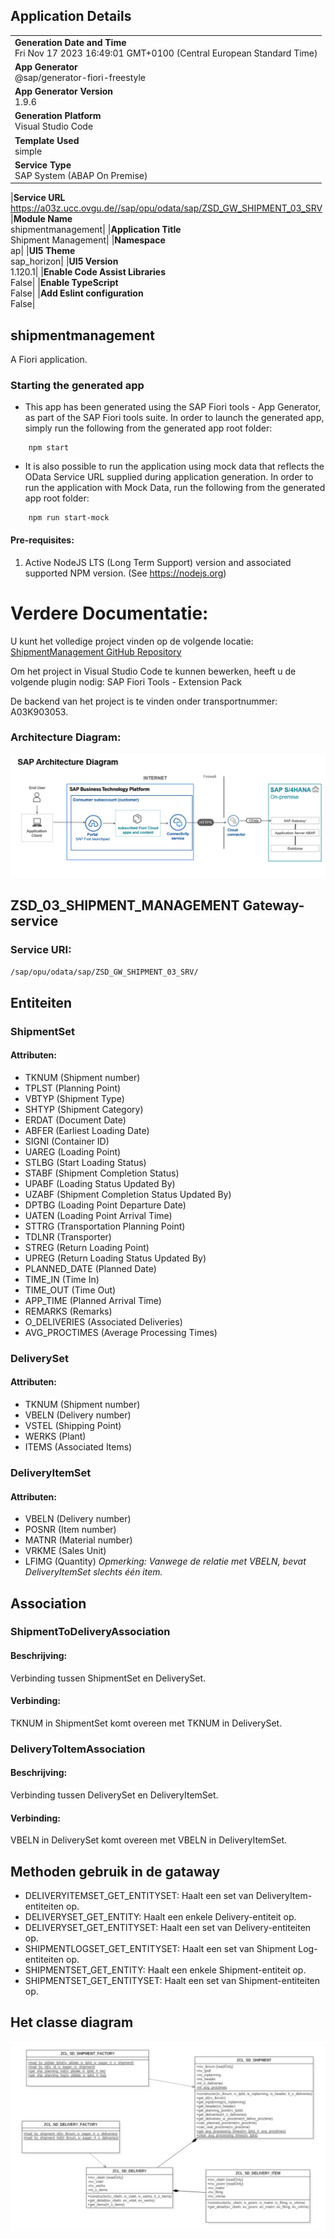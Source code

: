 ## Application Details

|                                                                                                    |
| -------------------------------------------------------------------------------------------------- |
| **Generation Date and Time**<br>Fri Nov 17 2023 16:49:01 GMT+0100 (Central European Standard Time) |
| **App Generator**<br>@sap/generator-fiori-freestyle                                                |
| **App Generator Version**<br>1.9.6                                                                 |
| **Generation Platform**<br>Visual Studio Code                                                      |
| **Template Used**<br>simple                                                                        |
| **Service Type**<br>SAP System (ABAP On Premise)                                                   |

|**Service URL**<br>https://a03z.ucc.ovgu.de//sap/opu/odata/sap/ZSD_GW_SHIPMENT_03_SRV
|**Module Name**<br>shipmentmanagement|
|**Application Title**<br>Shipment Management|
|**Namespace**<br>ap|
|**UI5 Theme**<br>sap_horizon|
|**UI5 Version**<br>1.120.1|
|**Enable Code Assist Libraries**<br>False|
|**Enable TypeScript**<br>False|
|**Add Eslint configuration**<br>False|

## shipmentmanagement

A Fiori application.

### Starting the generated app

- This app has been generated using the SAP Fiori tools - App Generator, as part of the SAP Fiori tools suite. In order to launch the generated app, simply run the following from the generated app root folder:

```
    npm start
```

- It is also possible to run the application using mock data that reflects the OData Service URL supplied during application generation. In order to run the application with Mock Data, run the following from the generated app root folder:

```
    npm run start-mock
```

#### Pre-requisites:

1. Active NodeJS LTS (Long Term Support) version and associated supported NPM version. (See https://nodejs.org)

# Verdere Documentatie:

U kunt het volledige project vinden op de volgende locatie: [ShipmentManagement GitHub Repository](https://github.com/SalouaElM/ShipmentManagement)

Om het project in Visual Studio Code te kunnen bewerken, heeft u de volgende plugin nodig: SAP Fiori Tools - Extension Pack

De backend van het project is te vinden onder transportnummer: A03K903053. 

### Architecture Diagram:

![Architecture Diagram](Architectuur.png)

## ZSD_03_SHIPMENT_MANAGEMENT Gateway-service

### Service URI:

`/sap/opu/odata/sap/ZSD_GW_SHIPMENT_03_SRV/`

## Entiteiten

### ShipmentSet

#### Attributen:

- TKNUM (Shipment number)
- TPLST (Planning Point)
- VBTYP (Shipment Type)
- SHTYP (Shipment Category)
- ERDAT (Document Date)
- ABFER (Earliest Loading Date)
- SIGNI (Container ID)
- UAREG (Loading Point)
- STLBG (Start Loading Status)
- STABF (Shipment Completion Status)
- UPABF (Loading Status Updated By)
- UZABF (Shipment Completion Status Updated By)
- DPTBG (Loading Point Departure Date)
- UATEN (Loading Point Arrival Time)
- STTRG (Transportation Planning Point)
- TDLNR (Transporter)
- STREG (Return Loading Point)
- UPREG (Return Loading Status Updated By)
- PLANNED_DATE (Planned Date)
- TIME_IN (Time In)
- TIME_OUT (Time Out)
- APP_TIME (Planned Arrival Time)
- REMARKS (Remarks)
- O_DELIVERIES (Associated Deliveries)
- AVG_PROCTIMES (Average Processing Times)

### DeliverySet

#### Attributen:

- TKNUM (Shipment number)
- VBELN (Delivery number)
- VSTEL (Shipping Point)
- WERKS (Plant)
- ITEMS (Associated Items)

### DeliveryItemSet

#### Attributen:

- VBELN (Delivery number)
- POSNR (Item number)
- MATNR (Material number)
- VRKME (Sales Unit)
- LFIMG (Quantity)
  _Opmerking: Vanwege de relatie met VBELN, bevat DeliveryItemSet slechts één item._

## Association

### ShipmentToDeliveryAssociation

#### Beschrijving:

Verbinding tussen ShipmentSet en DeliverySet.

#### Verbinding:

TKNUM in ShipmentSet komt overeen met TKNUM in DeliverySet.

### DeliveryToItemAssociation

#### Beschrijving:

Verbinding tussen DeliverySet en DeliveryItemSet.

#### Verbinding:

VBELN in DeliverySet komt overeen met VBELN in DeliveryItemSet.

## Methoden gebruik in de gataway

- DELIVERYITEMSET_GET_ENTITYSET: Haalt een set van DeliveryItem-entiteiten op.
- DELIVERYSET_GET_ENTITY: Haalt een enkele Delivery-entiteit op.
- DELIVERYSET_GET_ENTITYSET: Haalt een set van Delivery-entiteiten op.
- SHIPMENTLOGSET_GET_ENTITYSET: Haalt een set van Shipment Log-entiteiten op.
- SHIPMENTSET_GET_ENTITY: Haalt een enkele Shipment-entiteit op.
- SHIPMENTSET_GET_ENTITYSET: Haalt een set van Shipment-entiteiten op.

## Het classe diagram


![Classe diagram](classeDiagram.png)
